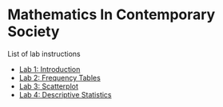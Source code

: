 # Mathematics In Contemporary Society

List of lab instructions

- [Lab 1: Introduction](MA321-Lab-1.html)
- [Lab 2: Frequency Tables](MA321-Lab-2.html)
- [Lab 3: Scatterplot](MA321-Lab-3.html)
- [Lab 4: Descriptive Statistics](MA321-Lab-4.html)
